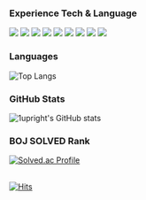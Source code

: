 ### Experience Tech & Language
<img src="https://img.shields.io/badge/Python-3776AB.svg?&style=for-the-badge&logo=Python&logoColor=white"> <img src="https://img.shields.io/badge/Django-092E20?style=for-the-badge&logo=Django&logoColor=white">
<img src="https://img.shields.io/badge/html5-E34F26?style=for-the-badge&logo=html5&logoColor=white">
<img src="https://img.shields.io/badge/css-1572B6?style=for-the-badge&logo=css3&logoColor=white">
<img src="https://img.shields.io/badge/javascript-F7DF1E?style=for-the-badge&logo=javascript&logoColor=black">
<img src="https://img.shields.io/badge/mysql-4479A1?style=for-the-badge&logo=mysql&logoColor=white">
<img src="https://img.shields.io/badge/node.js-339933?style=for-the-badge&logo=Node.js&logoColor=white">
<img src="https://img.shields.io/badge/git-F05032?style=for-the-badge&logo=git&logoColor=white">
<img src="https://img.shields.io/badge/github-181717?style=for-the-badge&logo=github&logoColor=white">

### Languages
![Top Langs](https://github-readme-stats.vercel.app/api/top-langs/?username=1upright&layout=Demo&theme=tokyonight)

### GitHub Stats
![1upright's GitHub stats](https://github-readme-stats.vercel.app/api?username=1upright&show_icons=true&theme=tokyonight)

### BOJ SOLVED Rank
[![Solved.ac Profile](http://mazassumnida.wtf/api/generate_badge?boj=kompany11)](https://solved.ac/kompany11)
<br><br>

[![Hits](https://hits.seeyoufarm.com/api/count/incr/badge.svg?url=https%3A%2F%2Fgithub.com%2F1upright%2F&count_bg=%23BF6CD9&title_bg=%238E8E8E&icon=&icon_color=%23AAAAAA&title=hits&edge_flat=false)](https://hits.seeyoufarm.com)
